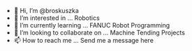- 👋 Hi, I’m @broskuszka
- 👀 I’m interested in ... Robotics
- 🌱 I’m currently learning ... FANUC Robot Programming
- 💞️ I’m looking to collaborate on ... Machine Tending Projects
- 📫 How to reach me ... Send me a message here

<!---
broskuszka/broskuszka is a ✨ special ✨ repository because its `README.md` (this file) appears on your GitHub profile.
You can click the Preview link to take a look at your changes.
--->
